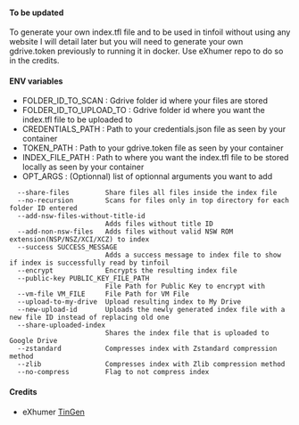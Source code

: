 #### To be updated
To generate your own index.tfl file and to be used in tinfoil without using any website
I will detail later but you will need to generate your own gdrive.token previously to running it in docker. Use eXhumer repo to do so in the credits.


#### ENV variables
+  FOLDER_ID_TO_SCAN : Gdrive folder id where your files are stored
+  FOLDER_ID_TO_UPLOAD_TO : Gdrive folder id where you want the index.tfl file to be uploaded to
+  CREDENTIALS_PATH : Path to your credentials.json file as seen by your container
+  TOKEN_PATH : Path to your gdrive.token file as seen by your container
+  INDEX_FILE_PATH : Path to where you want the index.tfl file to be stored locally as seen by your container
+  OPT_ARGS : (Optionnal) list of optionnal arguments you want to add

```
  --share-files         Share files all files inside the index file
  --no-recursion        Scans for files only in top directory for each folder ID entered
  --add-nsw-files-without-title-id
                        Adds files without title ID
  --add-non-nsw-files   Adds files without valid NSW ROM extension(NSP/NSZ/XCI/XCZ) to index
  --success SUCCESS_MESSAGE
                        Adds a success message to index file to show if index is successfully read by tinfoil
  --encrypt             Encrypts the resulting index file
  --public-key PUBLIC_KEY_FILE_PATH
                        File Path for Public Key to encrypt with
  --vm-file VM_FILE     File Path for VM File
  --upload-to-my-drive  Upload resulting index to My Drive
  --new-upload-id       Uploads the newly generated index file with a new file ID instead of replacing old one
  --share-uploaded-index
                        Shares the index file that is uploaded to Google Drive
  --zstandard           Compresses index with Zstandard compression method
  --zlib                Compresses index with Zlib compression method
  --no-compress         Flag to not compress index

```

#### Credits
+  eXhumer [TinGen](https://github.com/eXhumer/TinGen)
